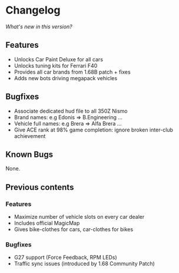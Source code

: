 # Changelog

*What's new in this version?*

## Features

- Unlocks Car Paint Deluxe for all cars
- Unlocks tuning kits for Ferrari F40
- Provides all car brands from 1.68B patch + fixes
- Adds new bots driving megapack vehicles

## Bugfixes

- Associate dedicated hud file to all 350Z Nismo
- Brand names: e.g Edonis => B.Engineering ...
- Vehicle full names: e.g Brera => Alfa Brera ...
- Give ACE rank at 98% game completion: ignore broken inter-club achievement

## Known Bugs

None.

## Previous contents

### Features

- Maximize number of vehicle slots on every car dealer
- Includes official MagicMap
- Gives bike-clothes for cars, car-clothes for bikes

### Bugfixes

- G27 support (Force Feedback, RPM LEDs)
- Traffic sync issues (introduced by 1.68 Community Patch) 
